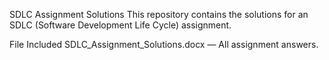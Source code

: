 SDLC Assignment Solutions
This repository contains the solutions for an SDLC (Software Development Life Cycle) assignment.

File Included
SDLC_Assignment_Solutions.docx — All assignment answers.
